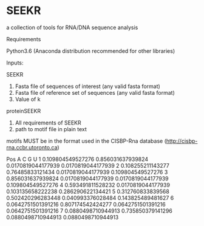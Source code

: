# SEEKR
a collection of tools for RNA/DNA sequence analysis

Requirements

Python3.6 (Anaconda distribution recommended for other libraries)


Inputs: 

SEEKR 

1. Fasta file of sequences of interest (any valid fasta format)
2. Fasta file of reference set of sequences (any valid fasta format)
3. Value of k

proteinSEEKR

1. All requirements of SEEKR
2. path to motif file in plain text

motifs MUST be in the format used in the CISBP-Rna database (http://cisbp-rna.ccbr.utoronto.ca) 

Pos	A	C	G	U
1	0.109804549527276	0.856031637939824	0.0170819044177939	0.0170819044177939
2	0.108255211143277	0.76485833121434	0.0170819044177939	0.109804549527276
3	0.856031637939824	0.0170819044177939	0.0170819044177939	0.109804549527276
4	0.593491811528232	0.0170819044177939	0.103135658222238	0.286290622134421
5	0.312760833839568	0.502420296283448	0.040993376028484	0.143825489481627
6	0.0642751501391216	0.807174542424277	0.0642751501391216	0.0642751501391216
7	0.0880498710944913	0.735850379141296	0.0880498710944913	0.0880498710944913

